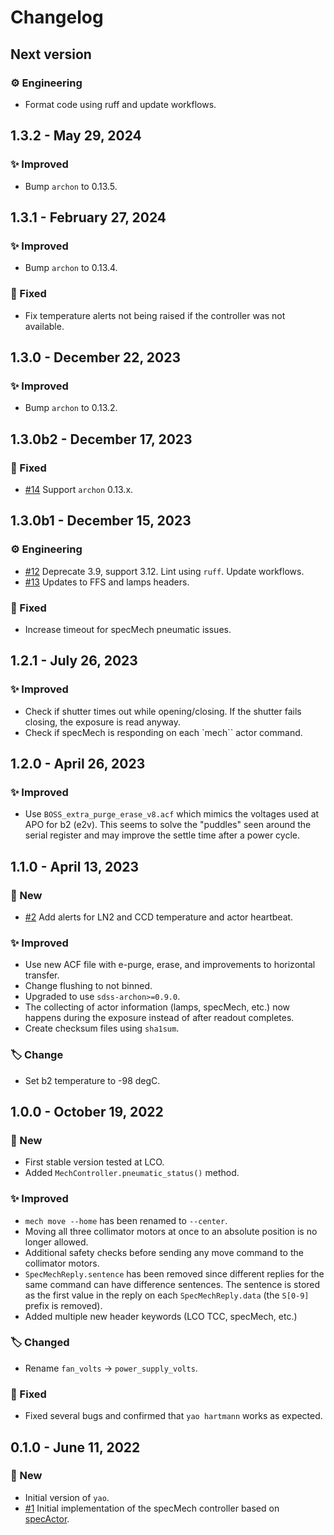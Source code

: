# Changelog

## Next version

### ⚙️ Engineering

* Format code using ruff and update workflows.


## 1.3.2 - May 29, 2024

### ✨ Improved

* Bump `archon` to 0.13.5.


## 1.3.1 - February 27, 2024

### ✨ Improved

* Bump `archon` to 0.13.4.

### 🔧 Fixed

* Fix temperature alerts not being raised if the controller was not available.


## 1.3.0 - December 22, 2023

### ✨ Improved

* Bump `archon` to 0.13.2.


## 1.3.0b2 - December 17, 2023

### 🔧 Fixed

* [#14](https://github.com/sdss/yao/pull/14) Support `archon` 0.13.x.


## 1.3.0b1 - December 15, 2023

### ⚙️ Engineering

* [#12](https://github.com/sdss/yao/pull/12) Deprecate 3.9, support 3.12. Lint using `ruff`. Update workflows.
* [#13](https://github.com/sdss/yao/pull/13) Updates to FFS and lamps headers.

### 🔧 Fixed

* Increase timeout for specMech pneumatic issues.


## 1.2.1 - July 26, 2023

### ✨ Improved

* Check if shutter times out while opening/closing. If the shutter fails closing, the exposure is read anyway.
* Check if specMech is responding on each `mech`` actor command.


## 1.2.0 - April 26, 2023

### ✨ Improved

* Use `BOSS_extra_purge_erase_v8.acf` which mimics the voltages used at APO for b2 (e2v). This seems to solve the "puddles" seen around the serial register and may improve the settle time after a power cycle.


## 1.1.0 - April 13, 2023

### 🚀 New

* [#2](https://github.com/sdss/yao/pull/2) Add alerts for LN2 and CCD temperature and actor heartbeat.

### ✨ Improved

* Use new ACF file with e-purge, erase, and improvements to horizontal transfer.
* Change flushing to not binned.
* Upgraded to use `sdss-archon>=0.9.0`.
* The collecting of actor information (lamps, specMech, etc.) now happens during the exposure instead of after readout completes.
* Create checksum files using `sha1sum`.

### 🏷️ Change

* Set b2 temperature to -98 degC.


## 1.0.0 - October 19, 2022

### 🚀 New

* First stable version tested at LCO.
* Added `MechController.pneumatic_status()` method.

### ✨ Improved

* `mech move --home` has been renamed to `--center`.
* Moving all three collimator motors at once to an absolute position is no longer allowed.
* Additional safety checks before sending any move command to the collimator motors.
* `SpecMechReply.sentence` has been removed since different replies for the same command can have difference sentences. The sentence is stored as the first value in the reply on each `SpecMechReply.data` (the `S[0-9]` prefix is removed).
* Added multiple new header keywords (LCO TCC, specMech, etc.)

### 🏷️ Changed

* Rename `fan_volts` -> `power_supply_volts`.

### 🔧 Fixed

* Fixed several bugs and confirmed that `yao hartmann` works as expected.


## 0.1.0 - June 11, 2022

### 🚀 New

* Initial version of `yao`.
* [#1](https://github.com/sdss/yao/pull/1) Initial implementation of the specMech controller based on [specActor](https://github.com/aidancgray/specActor).
